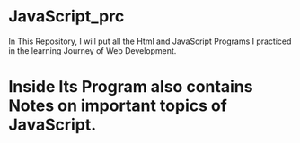 # JavaScript_prc
In This Repository, I will put all the Html and JavaScript Programs I practiced in the learning Journey of Web Development.
# Inside Its Program also contains Notes on important topics of JavaScript.
